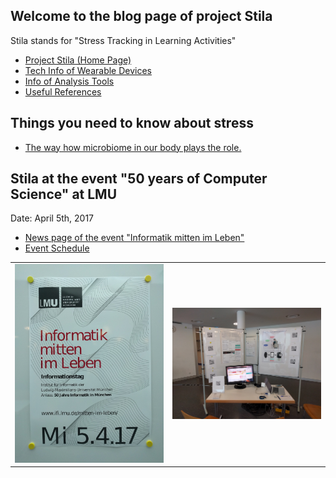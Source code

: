 <!--
## Welcome to GitHub Pages

You can use the [editor on GitHub](https://github.com/lmu-pms/stila-blog/edit/master/README.md) to maintain and preview the content for your website in Markdown files.

Whenever you commit to this repository, GitHub Pages will run [Jekyll](https://jekyllrb.com/) to rebuild the pages in your site, from the content in your Markdown files.

### Markdown

Markdown is a lightweight and easy-to-use syntax for styling your writing. It includes conventions for

```markdown
Syntax highlighted code block

# Header 1
## Header 2
### Header 3

- Bulleted
- List

1. Numbered
2. List

**Bold** and _Italic_ and `Code` text

[Link](url) and ![Image](src)
```

For more details see [GitHub Flavored Markdown](https://guides.github.com/features/mastering-markdown/).

### Jekyll Themes

Your Pages site will use the layout and styles from the Jekyll theme you have selected in your [repository settings](https://github.com/lmu-pms/stila-blog/settings). The name of this theme is saved in the Jekyll `_config.yml` configuration file.

### Support or Contact

Having trouble with Pages? Check out our [documentation](https://help.github.com/categories/github-pages-basics/) or [contact support](https://github.com/contact) and we’ll help you sort it out.
-->
## Welcome to the blog page of project Stila
Stila stands for "Stress Tracking in Learning Activities"

* [Project Stila (Home Page)](http://stila.pms.ifi.lmu.de/)
* [Tech Info of Wearable Devices](posts/WearableTechInfo.md)
* [Info of Analysis Tools](posts/AnalysisTools.md)
* [Useful References](posts/References.md)

## Things you need to know about stress
* [The way how microbiome in our body plays the role.](posts/microbiome.md)


## Stila at the event "50 years of Computer Science" at LMU
Date: April 5th, 2017
* <a href="https://www.uni-muenchen.de/aktuelles/news/2017/informatik_mitten_im_leben.html" target="_blank">News page of the event "Informatik mitten im Leben"</a>
* <a href="http://www.pms.ifi.lmu.de/mitten-im-leben/" target="_blank">Event Schedule</a>

<table>
<tr>
<td>
<img src="images/eventPoster_small.jpg" alt="event poster image" style="width: 300px;"/> 
</td><td>
<img src="images/stila_stand.jpg" alt="event stand image" style="width: 300px;"/>
</td>
</tr>
</table>

